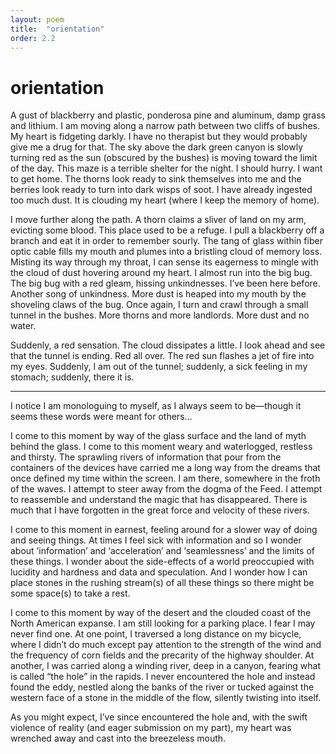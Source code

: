 ```yaml
---
layout: poem
title:  "orientation"
order: 2.2
---
```


# orientation

A gust of blackberry and plastic, ponderosa pine and aluminum, damp grass and lithium. I am moving along a narrow path between two cliffs of bushes. My heart is fidgeting darkly. I have no therapist but they would probably give me a drug for that. The sky above the dark green canyon is slowly turning red as the sun (obscured by the bushes) is moving toward the limit of the day. This maze is a terrible shelter for the night. I should hurry. I want to get home. The thorns look ready to sink themselves into me and the berries look ready to turn into dark wisps of soot. I have already ingested too much dust. It is clouding my heart (where I keep the memory of home).

​I move further along the path. A thorn claims a sliver of land on my arm, evicting some blood. This place used to be a refuge. I pull a blackberry off a branch and eat it in order to remember sourly. The tang of glass within fiber optic cable fills my mouth and plumes into a bristling cloud of memory loss. Misting its way through my throat, I can sense its eagerness to mingle with the cloud of dust hovering around my heart. I almost run into the big bug. The big bug with a red gleam, hissing unkindnesses. I’ve been here before. Another song of unkindness. More dust is heaped into my mouth by the shoveling claws of the bug. Once again, I turn and crawl through a small tunnel in the bushes. More thorns and more landlords. More dust and no water.

Suddenly, a red sensation. The cloud dissipates a little. I look ahead and see that the tunnel is ending. Red all over. The red sun flashes a jet of fire into my eyes. Suddenly, I am out of the tunnel; suddenly, a sick feeling in my stomach; suddenly, there it is.

------

I notice I am monologuing to myself, as I always seem to be—though it seems these words were meant for others...

I come to this moment by way of the glass surface and the land of myth behind the glass. I come to this moment weary and waterlogged, restless and thirsty. The sprawling rivers of information that pour from the containers of the devices have carried me a long way from the dreams that once defined my time within the screen. I am there, somewhere in the froth of the waves. I attempt to steer away from the dogma of the Feed. I attempt to reassemble and understand the magic that has disappeared. There is much that I have forgotten in the great force and velocity of these rivers.

I come to this moment in earnest, feeling around for a slower way of doing and seeing things. At times I feel sick with information and so I wonder about ‘information’ and ‘acceleration’ and ‘seamlessness’ and the limits of these things. I wonder about the side-effects of a world preoccupied with lucidity and hardness and data and speculation. And I wonder how I can place stones in the rushing stream(s) of all these things so there might be some space(s) to take a rest.

I come to this moment by way of the desert and the clouded coast of the North American expanse. I am still looking for a parking place. I fear I may never find one. At one point, I traversed a long distance on my bicycle, where I didn’t do much except pay attention to the strength of the wind and the frequency of corn fields and the precarity of the highway shoulder. At another, I was carried along a winding river, deep in a canyon, fearing what is called “the hole” in the rapids. I never encountered the hole and instead found the eddy, nestled along the banks of the river or tucked against the western face of a stone in the middle of the flow, silently twisting into itself.

As you might expect, I’ve since encountered the hole and, with the swift violence of reality (and eager submission on my part), my heart was wrenched away and cast into the breezeless mouth.

